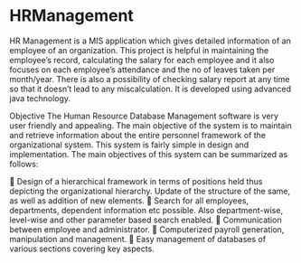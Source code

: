 # HRManagement
HR Management is a MIS application which gives detailed information of an employee of an organization. This project is helpful in maintaining the employee’s record, calculating the salary for each employee and it also focuses on each employee’s attendance and the no of leaves taken per month/year. There is also a possibility of checking salary report at any time so that it doesn’t lead to any miscalculation. It is developed using advanced java technology.


Objective
The Human Resource Database Management software is very user friendly and appealing. The main objective of the system is to maintain and retrieve information about the entire personnel framework of the organizational system. This system is fairly simple in design and implementation. The main objectives of this system can be summarized as follows:

	Design of a hierarchical framework in terms of positions held thus depicting the organizational hierarchy. Update of the structure of the same, as well as addition of new elements.
	Search for all employees, departments, dependent information etc possible. Also department-wise, level-wise and other parameter based search enabled.
	Communication between employee and administrator.
	Computerized payroll generation, manipulation and management.
	Easy management of databases of various sections covering key aspects.
